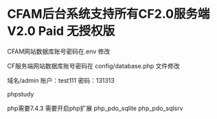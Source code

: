 # CFAM后台系统支持所有CF2.0服务端 V2.0 Paid 无授权版

CFAM网站数据库账号密码在.env 修改

CF服务端网站数据库账号密码在 config/database.php 文件修改

域名/admin
账户：test111
密码：131313


phpstudy

php需要7.4.3
需要开启php扩展
php_pdo_sqlite
php_pdo_sqlsrv

